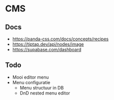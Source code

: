 # CMS

## Docs

- https://panda-css.com/docs/concepts/recipes
- https://tiptap.dev/api/nodes/image
- https://supabase.com/dashboard

## Todo

- Mooi editor menu
- Menu configuratie
  - Menu structuur in DB
  - DnD nested menu editor
